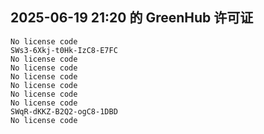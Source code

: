## 2025-06-19 21:20 的 GreenHub 许可证
```
No license code
SWs3-6Xkj-t0Hk-IzC8-E7FC
No license code
No license code
No license code
No license code
No license code
No license code
SWqR-dKKZ-B2Q2-ogC8-1DBD
No license code
```
